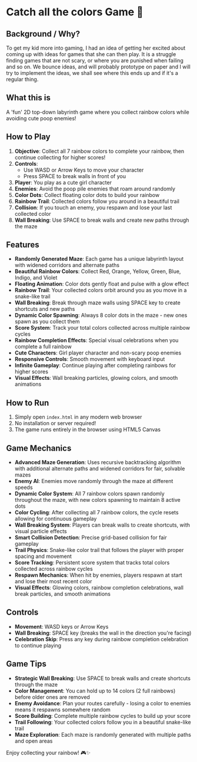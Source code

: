 # Catch all the colors Game 🌈

## Background / Why?
To get my kid more into gaming, I had an idea of getting her excited about coming up with ideas for games that she can then play. It is a struggle finding games that are not scary, or where you are punished when failing and so on. We bounce ideas, and will probably prototype on paper and I will try to implement the ideas, we shall see where this ends up and if it's a regular thing.


## What this is
A 'fun' 2D top-down labyrinth game where you collect rainbow colors while avoiding cute poop enemies!

## How to Play

1. **Objective**: Collect all 7 rainbow colors to complete your rainbow, then continue collecting for higher scores!
2. **Controls**: 
   - Use WASD or Arrow Keys to move your character
   - Press SPACE to break walls in front of you
3. **Player**: You play as a cute girl character
4. **Enemies**: Avoid the poop pile enemies that roam around randomly
5. **Color Dots**: Collect floating color dots to build your rainbow
6. **Rainbow Trail**: Collected colors follow you around in a beautiful trail
7. **Collision**: If you touch an enemy, you respawn and lose your last collected color
8. **Wall Breaking**: Use SPACE to break walls and create new paths through the maze

## Features

- **Randomly Generated Maze**: Each game has a unique labyrinth layout with widened corridors and alternate paths
- **Beautiful Rainbow Colors**: Collect Red, Orange, Yellow, Green, Blue, Indigo, and Violet
- **Floating Animation**: Color dots gently float and pulse with a glow effect
- **Rainbow Trail**: Your collected colors orbit around you as you move in a snake-like trail
- **Wall Breaking**: Break through maze walls using SPACE key to create shortcuts and new paths
- **Dynamic Color Spawning**: Always 8 color dots in the maze - new ones spawn as you collect them
- **Score System**: Track your total colors collected across multiple rainbow cycles
- **Rainbow Completion Effects**: Special visual celebrations when you complete a full rainbow
- **Cute Characters**: Girl player character and non-scary poop enemies
- **Responsive Controls**: Smooth movement with keyboard input
- **Infinite Gameplay**: Continue playing after completing rainbows for higher scores
- **Visual Effects**: Wall breaking particles, glowing colors, and smooth animations

## How to Run

1. Simply open `index.html` in any modern web browser
2. No installation or server required!
3. The game runs entirely in the browser using HTML5 Canvas

## Game Mechanics

- **Advanced Maze Generation**: Uses recursive backtracking algorithm with additional alternate paths and widened corridors for fair, solvable mazes
- **Enemy AI**: Enemies move randomly through the maze at different speeds
- **Dynamic Color System**: All 7 rainbow colors spawn randomly throughout the maze, with new colors spawning to maintain 8 active dots
- **Color Cycling**: After collecting all 7 rainbow colors, the cycle resets allowing for continuous gameplay
- **Wall Breaking System**: Players can break walls to create shortcuts, with visual particle effects
- **Smart Collision Detection**: Precise grid-based collision for fair gameplay
- **Trail Physics**: Snake-like color trail that follows the player with proper spacing and movement
- **Score Tracking**: Persistent score system that tracks total colors collected across rainbow cycles
- **Respawn Mechanics**: When hit by enemies, players respawn at start and lose their most recent color
- **Visual Effects**: Glowing colors, rainbow completion celebrations, wall break particles, and smooth animations

## Controls

- **Movement**: WASD keys or Arrow Keys
- **Wall Breaking**: SPACE key (breaks the wall in the direction you're facing)
- **Celebration Skip**: Press any key during rainbow completion celebration to continue playing

## Game Tips

- **Strategic Wall Breaking**: Use SPACE to break walls and create shortcuts through the maze
- **Color Management**: You can hold up to 14 colors (2 full rainbows) before older ones are removed
- **Enemy Avoidance**: Plan your routes carefully - losing a color to enemies means it respawns somewhere random
- **Score Building**: Complete multiple rainbow cycles to build up your score
- **Trail Following**: Your collected colors follow you in a beautiful snake-like trail
- **Maze Exploration**: Each maze is randomly generated with multiple paths and open areas

Enjoy collecting your rainbow! 🎮✨
